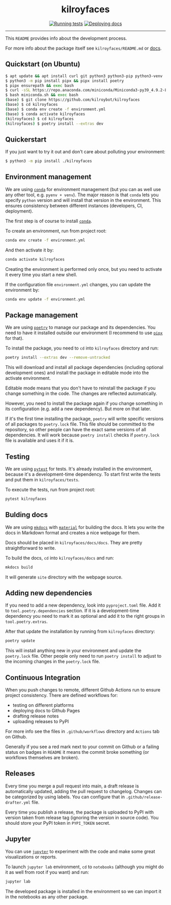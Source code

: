 <h1 align="center">kilroyfaces</h1>

<div align="center">

[![Running tests](https://github.com/kilroybot/kilroyfaces/actions/workflows/test.yml/badge.svg)](https://github.com/kilroybot/kilroyfaces/actions/workflows/test.yml)
[![Deploying docs](https://github.com/kilroybot/kilroyfaces/actions/workflows/docs.yml/badge.svg)](https://github.com/kilroybot/kilroyfaces/actions/workflows/docs.yml)

</div>

---

This `README` provides info about the development process.

For more info about the package itself see `kilroyfaces/README.md` or [docs](https://kilroybot.github.io/kilroyfaces).

## Quickstart (on Ubuntu)

```sh
$ apt update && apt install curl git python3 python3-pip python3-venv
$ python3 -m pip install pipx && pipx install poetry
$ pipx ensurepath && exec bash
$ curl -sSL https://repo.anaconda.com/miniconda/Miniconda3-py39_4.9.2-Linux-x86_64.sh -o miniconda.sh
$ bash miniconda.sh && exec bash
(base) $ git clone https://github.com/kilroybot/kilroyfaces
(base) $ cd kilroyfaces
(base) $ conda env create -f environment.yml
(base) $ conda activate kilroyfaces
(kilroyfaces) $ cd kilroyfaces
(kilroyfaces) $ poetry install --extras dev
```

## Quickerstart

If you just want to try it out and don't care about polluting your environment:

```sh
$ python3 -m pip install ./kilroyfaces
```

## Environment management

We are using [`conda`](https://conda.io) for environment management (but you can as well use any other tool, e.g. `pyenv + venv`).
The major reason is that `conda` lets you specify `python` version and will install that version in the environment.
This ensures consistency between different instances (developers, CI, deployment).

The first step is of course to install [`conda`](https://conda.io).

To create an environment, run from project root:

```sh
conda env create -f environment.yml
```

And then activate it by:

```sh
conda activate kilroyfaces
```

Creating the environment is performed only once, but you need to activate it every time you start a new shell.

If the configuration file `environment.yml` changes, you can update the environment by:

```sh
conda env update -f environment.yml
```

## Package management

We are using [`poetry`](https://python-poetry.org) to manage our package and its dependencies.
You need to have it installed outside our environment (I recommend to use [`pipx`](https://pipxproject.github.io/pipx) for that).

To install the package, you need to `cd` into `kilroyfaces` directory and run:

```sh
poetry install --extras dev --remove-untracked
```

This will download and install all package dependencies (including optional development ones) and install the package in editable mode into the activate environment.

Editable mode means that you don't have to reinstall the package if you change something in the code.
The changes are reflected automatically.

However, you need to install the package again if you change something in its configuration (e.g. add a new dependency).
But more on that later.

If it's the first time installing the package, `poetry` will write specific versions of all packages to `poetry.lock` file.
This file should be committed to the repository, so other people can have the exact same versions of all dependencies.
It will work because `poetry install` checks if `poetry.lock` file is available and uses it if it is.

## Testing

We are using [`pytest`](https://pytest.org) for tests.
It's already installed in the environment, because it's a development-time dependency.
To start first write the tests and put them in `kilroyfaces/tests`.

To execute the tests, run from project root:

```sh
pytest kilroyfaces
```

## Bulding docs

We are using [`mkdocs`](https://www.mkdocs.org) with [`material`](https://squidfunk.github.io/mkdocs-material) for building the docs.
It lets you write the docs in Markdown format and creates a nice webpage for them.

Docs should be placed in `kilroyfaces/docs/docs`.
They are pretty straightforward to write.

To build the docs, `cd` into `kilroyfaces/docs` and run:

```sh
mkdocs build
```

It will generate `site` directory with the webpage source.

## Adding new dependencies

If you need to add a new dependency, look into `pyproject.toml` file.
Add it to `tool.poetry.dependencies` section.
If it is a development-time dependency you need to mark it as optional and add it to the right groups in `tool.poetry.extras`.

After that update the installation by running from `kilroyfaces` directory:

```sh
poetry update
```

This will install anything new in your environment and update the `poetry.lock` file.
Other people only need to run `poetry install` to adjust to the incoming changes in the `poetry.lock` file.

## Continuous Integration

When you push changes to remote, different Github Actions run to ensure project consistency.
There are defined workflows for:

- testing on different platforms
- deploying docs to Github Pages
- drafting release notes
- uploading releases to PyPI

For more info see the files in `.github/workflows` directory and `Actions` tab on Github.

Generally if you see a red mark next to your commit on Github or a failing status on badges in `README` it means the commit broke something (or workflows themselves are broken).

## Releases

Every time you merge a pull request into main, a draft release is automatically updated, adding the pull request to changelog.
Changes can be categorized by using labels. You can configure that in `.github/release-drafter.yml` file.

Every time you publish a release, the package is uploaded to PyPI with version taken from release tag (ignoring the version in source code).
You should store your PyPI token in `PYPI_TOKEN` secret.

## Jupyter

You can use [`jupyter`](https://jupyter.org) to experiment with the code and make some great visualizations or reports.

To launch `jupyter lab` environment, `cd` to `notebooks` (although you might do it as well from root if you want) and run:

```sh
jupyter lab
```

The developed package is installed in the environment so we can import it in the notebooks as any other package.
